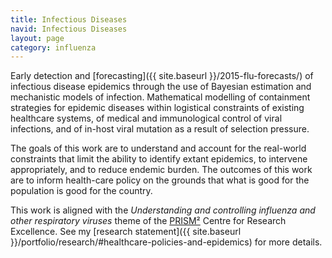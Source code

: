```yaml
---
title: Infectious Diseases
navid: Infectious Diseases
layout: page
category: influenza
---
```


Early detection and [forecasting]({{ site.baseurl }}/2015-flu-forecasts/) of
infectious disease epidemics through the use of Bayesian estimation and
mechanistic models of infection.
Mathematical modelling of containment strategies for epidemic diseases within
logistical constraints of existing healthcare systems, of medical and
immunological control of viral infections, and of in-host viral mutation as a
result of selection pressure.

The goals of this work are to understand and account for the real-world
constraints that limit the ability to identify extant epidemics, to intervene
appropriately, and to reduce endemic burden.
The outcomes of this work are to inform health-care policy on the grounds that
what is good for the population is good for the country.

This work is aligned with the *Understanding and controlling influenza and
other respiratory viruses* theme of the [PRISM²](http://prism.edu.au/) Centre
for Research Excellence.
See my [research statement]({{ site.baseurl }}/portfolio/research/#healthcare-policies-and-epidemics)
for more details.
